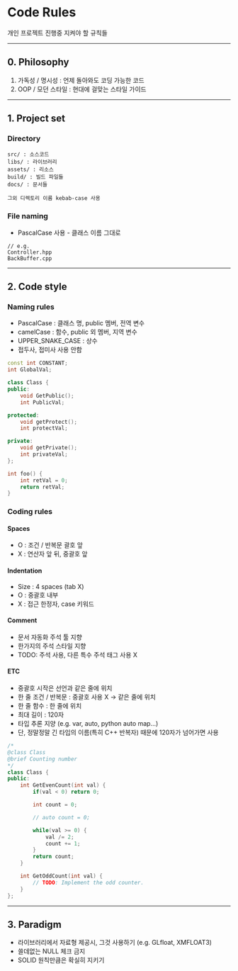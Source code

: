 # Code Rules
개인 프로젝트 진행중 지켜야 할 규칙들

---

## 0. Philosophy
1. 가독성 / 명시성 : 언제 돌아와도 코딩 가능한 코드
2. OOP / 모던 스타일 : 현대에 걸맞는 스타일 가이드

---

## 1. Project set

### Directory

```
src/ : 소스코드
libs/ : 라이브러리
assets/ : 리소스
build/ : 빌드 파일들
docs/ : 문서들

그외 디렉토리 이름 kebab-case 사용
```

### File naming
* PascalCase 사용 - 클래스 이름 그대로

```
// e.g.
Controller.hpp
BackBuffer.cpp
```

---

## 2. Code style

### Naming rules
* PascalCase : 클래스 명, public 멤버, 전역 변수
* camelCase : 함수, public 외 멤버, 지역 변수
* UPPER_SNAKE_CASE : 상수
* 접두사, 접미사 사용 안함

```cpp
const int CONSTANT;
int GlobalVal;

class Class {
public:
    void GetPublic();
    int PublicVal;

protected:
    void getProtect();
    int protectVal;

private:
    void getPrivate();
    int privateVal;
};

int foo() {
    int retVal = 0;
    return retVal;
}
```

### Coding rules

#### Spaces
* O : 조건 / 반복문 괄호 앞
* X : 연산자 앞 뒤, 중괄호 앞

#### Indentation
* Size : 4 spaces (tab X)
* O : 중괄호 내부
* X : 접근 한정자, case 키워드

#### Comment
* 문서 자동화 주석 툴 지향
* 한가지의 주석 스타일 지향
* TODO: 주석 사용, 다른 특수 주석 태그 사용 X

#### ETC
* 중괄호 시작은 선언과 같은 줄에 위치
* 한 줄 조건 / 반복문 : 중괄호 사용 X -> 같은 줄에 위치
* 한 줄 함수 : 한 줄에 위치
* 최대 길이 : 120자
* 타입 추론 지양 (e.g. var, auto, python auto map...)
* 단, 정말정말 긴 타입의 이름(특히 C++ 반복자) 때문에 120자가 넘어가면 사용

```cpp
/*
@class Class
@brief Counting number
*/ 
class Class {
public:
    int GetEvenCount(int val) {
        if(val < 0) return 0;

        int count = 0;

        // auto count = 0;

        while(val >= 0) {
            val /= 2;
            count += 1;
        }
        return count;
    }

    int GetOddCount(int val) {
        // TODO: Implement the odd counter.
    }
};
```
---

## 3. Paradigm
* 라이브러리에서 자료형 제공시, 그것 사용하기 (e.g. GLfloat, XMFLOAT3)
* 쓸데없는 NULL 체크 금지
* SOLID 원칙만큼은 확실히 지키기
